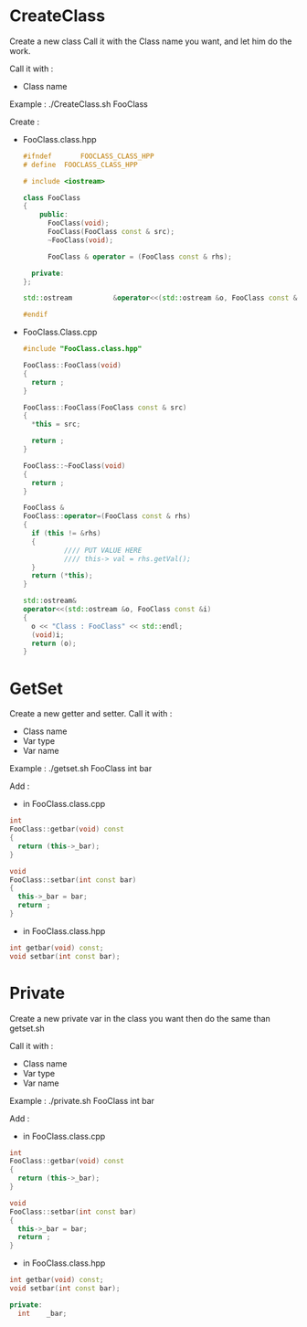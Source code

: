 # CreateClass

Create a new class
Call it with the Class name you want, and let him do the work.

Call it with :
  - Class name

Example :
./CreateClass.sh FooClass

Create :

- FooClass.class.hpp
  

  ```c++
  #ifndef		FOOCLASS_CLASS_HPP
  # define	FOOCLASS_CLASS_HPP

  # include <iostream>

  class FooClass
  {
	  public:
	  	FooClass(void);
	  	FooClass(FooClass const & src);
	  	~FooClass(void);

  		FooClass & operator = (FooClass const & rhs);

  	private:
  };

  std::ostream			&operator<<(std::ostream &o, FooClass const &i);

  #endif
  ```
  
- FooClass.Class.cpp
  ```c++
  #include "FooClass.class.hpp"

  FooClass::FooClass(void)
  {
  	return ;
  }

  FooClass::FooClass(FooClass const & src)
  {
  	*this = src;

  	return ;
  }

  FooClass::~FooClass(void)
  {
  	return ;
  }

  FooClass &
  FooClass::operator=(FooClass const & rhs)
  {
  	if (this != &rhs)
  	{
  			//// PUT VALUE HERE
  			//// this-> val = rhs.getVal();
  	}
  	return (*this);
  }

  std::ostream&
  operator<<(std::ostream &o, FooClass const &i)
  {
  	o << "Class : FooClass" << std::endl;
  	(void)i;
  	return (o);
  }
  ```

# GetSet

Create a new getter and setter.
Call it with :
  - Class name
  - Var type
  - Var name

Example :
./getset.sh FooClass int bar 


Add :
  - in FooClass.class.cpp

  ```c++
  int
  FooClass::getbar(void) const
  {
  	return (this->_bar);
  }
  
  void
  FooClass::setbar(int const bar)
  {
  	this->_bar = bar;
  	return ;
  }
  ```
  - in FooClass.class.hpp

  ```c++
  int getbar(void) const;
  void setbar(int const bar);
```

# Private

Create a new private var in the class you want then do the same than getset.sh

Call it with :
  - Class name
  - Var type
  - Var name


Example :
./private.sh FooClass int bar

Add :
  - in FooClass.class.cpp

  ```c++
  int
  FooClass::getbar(void) const
  {
  	return (this->_bar);
  }
  
  void
  FooClass::setbar(int const bar)
  {
  	this->_bar = bar;
  	return ;
  }
  ```
  - in FooClass.class.hpp

  ```c++
  int getbar(void) const;
  void setbar(int const bar);
  
  private:
    int    _bar;
```

